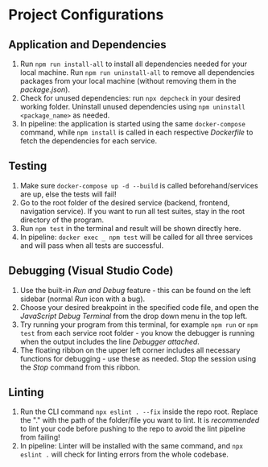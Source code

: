 # Project Configurations

## Application and Dependencies
1. Run `npm run install-all` to install all dependencies needed for your local machine.
Run `npm run uninstall-all` to remove all dependencies packages from your local machine (without removing them in the *package.json*).
2. Check for unused dependencies: run `npx depcheck` in your desired working folder. Uninstall unused dependencies using `npm uninstall <package_name>` as needed.
3. In pipeline: the application is started using the same `docker-compose` command, while `npm install` is called in each respective *Dockerfile* to fetch the dependencies for each service.

## Testing

1. Make sure `docker-compose up -d --build` is called beforehand/services are up, else the tests will fail!
2. Go to the root folder of the desired service (backend, frontend, navigation service). If you want to run all test suites, stay in the root directory of the program.
3. Run `npm test` in the terminal and result will be shown directly here.
4. In pipeline: `docker exec _ npm test` will be called for all three services and will pass when all tests are successful.

## Debugging (Visual Studio Code)

1. Use the built-in *Run and Debug* feature - this can be found on the left sidebar (normal *Run* icon with a bug).
2. Choose your desired breakpoint in the specified code file, and open the *JavaScript Debug Terminal* from the drop down menu in the top left. 
3. Try running your program from this terminal, for example `npm run` or `npm test` from each service root folder - you know the debugger is running when the output includes the line *Debugger attached*.
4. The floating ribbon on the upper left corner includes all necessary functions for debugging - use these as needed. Stop the session using the *Stop* command from this ribbon.

## Linting

1. Run the CLI command `npx eslint . --fix` inside the repo root. Replace the "." with the path of the folder/file you want to lint. It is *recommended* to lint your code before pushing to the repo to avoid the lint pipeline from failing!
2. In pipeline: Linter will be installed with the same command, and `npx eslint .` will check for linting errors from the whole codebase.
